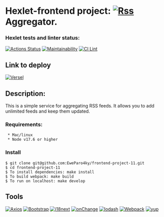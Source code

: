 # Hexlet-frontend project: [![Rss][Rss-badge]][Rss-url] Aggregator.

### Hexlet tests and linter status:
[![Actions Status](https://github.com/EweParo4ky/frontend-project-11/workflows/hexlet-check/badge.svg)](https://github.com/EweParo4ky/frontend-project-11/actions)
[![Maintainability](https://api.codeclimate.com/v1/badges/ff7bd9cd5cefe7c2bf90/maintainability)](https://codeclimate.com/github/EweParo4ky/frontend-project-11/maintainability)
[![CI Lint](https://github.com/EweParo4ky/frontend-project-11/actions/workflows/main.yml/badge.svg)](https://github.com/EweParo4ky/frontend-project-11/actions/workflows/main.yml)

## Link to deploy
<!-- 
<code>[**Link to deploy**][https://frontend-project-11-two-gilt.vercel.app/ "Versel"]</code> -->
[![Versel][versel-badge]][versel-url]

[versel-badge]: https://img.shields.io/badge/vercel-%23000000.svg?style=for-the-badge&logo=vercel&logoColor=white
[versel-url]: https://frontend-project-11-two-gilt.vercel.app

## Description:
This is a simple service for aggregating RSS feeds.
It allows you to add unlimited feeds and keep them updated.

 ### Requirements:
      
     * Mac/linux
     * Node v17.6 or higher
     
 ### Install
    $ git clone git@github.com:EweParo4ky/frontend-project-11.git
    $ cd frontend-project-11
    $ To install dependencies: make install
    $ To build webpack: make build
    $ To run on localhost: make develop
    
 ## Tools

[![Axios][Axios-badge]][Axios-url]
[![Bootstrap][Bootstrap-badge]][Bootstrap-url]
[![i18next][i18next-badge]][i18next-url]
[![onChange][onChange-badge]][onChange-url]
[![lodash][lodash-badge]][lodash-url]
[![Webpack][Webpack-badge]][Webpack-url]
[![yup][yup-badge]][yup-url]

[Axios-badge]: https://img.shields.io/badge/Axios-5A29E4?style=flat&logo=i18next&logoColor=white
[Axios-url]: https://axios-http.com

[Bootstrap-badge]: https://img.shields.io/badge/Bootstrap-712CF9?style=flat&logo=bootstrap&logoColor=white
[Bootstrap-url]: https://getbootstrap.com

[i18next-badge]: https://img.shields.io/badge/i18next-26A69A?style=flat&logo=i18next&logoColor=white
[i18next-url]: https://www.i18next.com

[onChange-badge]: https://img.shields.io/badge/onChange-gray?style=flat&logoColor=white
[onChange-url]: https://github.com/jquense/yup

[lodash-badge]: https://img.shields.io/badge/-lodash-blue
[lodash-url]: https://lodash.com

[Rss-badge]: https://img.shields.io/badge/rss-F88900?style=for-the-badge&logo=rss&logoColor=white
[Rss-url]: https://en.wikipedia.org/wiki/RSS

[Webpack-badge]: https://img.shields.io/badge/Webpack-1A6BAC?style=flat&logo=webpack&logoColor=white
[Webpack-url]: https://webpack.js.org

[yup-badge]: https://img.shields.io/badge/yup-gray?style=flat&logoColor=white
[yup-url]: https://github.com/sindresorhus/on-change

